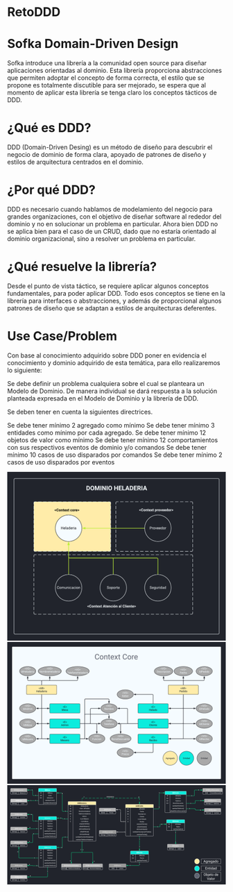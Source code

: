 # RetoDDD

# Sofka Domain-Driven Design
Sofka introduce una librería a la comunidad open source para diseñar aplicaciones orientadas al dominio. Esta librería proporciona abstracciones que permiten adoptar el concepto de forma correcta, el estilo que se propone es totalmente discutible para ser mejorado, se espera que al momento de aplicar esta librería se tenga claro los conceptos tácticos de DDD.

# ¿Qué es DDD?
DDD (Domain-Driven Desing) es un método de diseño para descubrir el negocio de dominio de forma clara, apoyado de patrones de diseño y estilos de arquitectura centrados en el dominio.

# ¿Por qué DDD?
DDD es necesario cuando hablamos de modelamiento del negocio para grandes organizaciones, con el objetivo de diseñar software al rededor del dominio y no en solucionar un problema en particular. Ahora bien DDD no se aplica bien para el caso de un CRUD, dado que no estaría orientado al dominio organizacional, sino a resolver un problema en particular.

# ¿Qué resuelve la librería?
Desde el punto de vista táctico, se requiere aplicar algunos conceptos fundamentales, para poder aplicar DDD. Todo esos conceptos se tiene en la librería para interfaces o abstracciones, y además de proporcional algunos patrones de diseño que se adaptan a estilos de arquitecturas deferentes.

# Use Case/Problem
Con base al conocimiento adquirido sobre DDD poner en evidencia el conocimiento y dominio adquirido de esta temática, para ello realizaremos lo siguiente:

Se debe definir un problema cualquiera sobre el cual se planteara un Modelo de Dominio.
De manera individual se dará respuesta a la solución planteada expresada en el Modelo de Dominio y la librería de DDD.


Se deben tener en cuenta la siguientes directrices.

Se debe tener mínimo 2 agregado como mínimo
Se debe tener mínimo 3 entidades como mínimo por cada agregado.
Se debe tener mínimo 12 objetos de valor como mínimo
Se debe tener mínimo 12 comportamientos con sus respectivos eventos de dominio y/o comandos
Se debe tener mínimo 10 casos de uso disparados por comandos
Se debe tener mínimo 2 casos de uso disparados por eventos



![Dominio](Foto1.png)
![Context Core](Foto2.png)
![Model de Dominio](Foto3.png)


